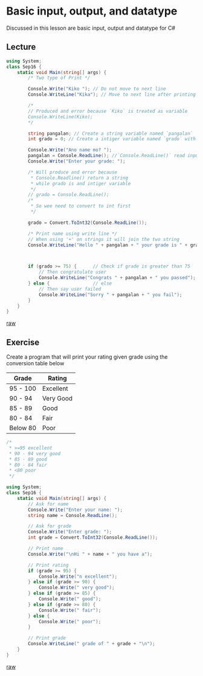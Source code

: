 # Basic input, output, and datatype
Discussed in this lesson are basic input, output and datatype
for C#

## Lecture
```c#
using System;
class Sep16 {
    static void Main(string[] args) {
        /* Two type of Print */

        Console.Write("Kiko "); // Do not move to next line
        Console.WriteLine("Kika"); // Move to next line after printing

        /*
        // Produced and error because `Kiko` is treated as variable
        Console.WriteLine(Kiko);
        */

        string pangalan; // Create a string variable named `pangalan`
        int grado = 0; // Create a intiger variable named `grado` with initial value of 0

        Console.Write("Ano name mo? ");
        pangalan = Console.ReadLine(); //`Console.ReadLine()` read input from user then assign it to pangalan
        Console.Write("Enter your grade: ");

        /* Will produce and error because
         * Console.Readline() return a string
         * while grado is and intiger variable
         */
        // grado = Console.ReadLine();
        /*
         * So wee need to convert to int first
         */

        grado = Convert.ToInt32(Console.ReadLine());

        /* Print name using write line */
        // When using '+' on strings it will join the two string
        Console.WriteLine("Hello " + pangalan + " your grade is " + grado); 



        if (grado >= 75) {      // Check if grade is greater than 75
            // Then congratulate user
            Console.WriteLine("Congrats " + pangalan + " you passed");
        } else {                // else
            // Then say user failed
            Console.WriteLine("Sorry " + pangalan + " you fail");
        }
    }
}
```
[raw](notes/2021-sep-16.cs)

## Exercise
Create a program that will print your rating given grade using the conversion table below

| Grade    | Rating    |
| ---      | ---       |
| 95 - 100 | Excellent |
| 90 - 94  | Very Good |
| 85 - 89  | Good      |
| 80 - 84  | Fair      |
| Below 80 | Poor      |

```c#
/*
 * >=95 excellent
 * 90 - 94 very good
 * 85 - 89 good
 * 80 - 84 fair
 * <80 poor
 */

using System;
class Sep16 {
    static void Main(string[] args) {
        // Ask for name
        Console.Write("Enter your name: ");
        string name = Console.ReadLine();

        // Ask for grade
        Console.Write("Enter grade: ");
        int grade = Convert.ToInt32(Console.ReadLine());

        // Print name
        Console.Write("\nHi " + name + " you have a");

        // Print rating
        if (grade >= 95) {
            Console.Write("n excellent");
        } else if (grade >= 90) {
            Console.Write(" very good");
        } else if (grade >= 85) {
            Console.Write(" good");
        } else if (grade >= 80) {
            Console.Write(" fair");
        } else {
            Console.Write(" poor");
        }

        // Print grade
        Console.WriteLine(" grade of " + grade + "\n");
    }
}
```
[raw](exercises/2021-sep-16.cs)
